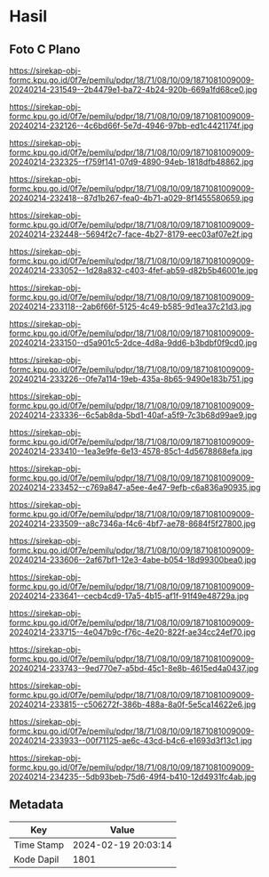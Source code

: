 # Hasil

## Foto C Plano

https://sirekap-obj-formc.kpu.go.id/0f7e/pemilu/pdpr/18/71/08/10/09/1871081009009-20240214-231549--2b4479e1-ba72-4b24-920b-669a1fd68ce0.jpg

https://sirekap-obj-formc.kpu.go.id/0f7e/pemilu/pdpr/18/71/08/10/09/1871081009009-20240214-232126--4c6bd66f-5e7d-4946-97bb-ed1c4421174f.jpg

https://sirekap-obj-formc.kpu.go.id/0f7e/pemilu/pdpr/18/71/08/10/09/1871081009009-20240214-232325--f759f141-07d9-4890-94eb-1818dfb48862.jpg

https://sirekap-obj-formc.kpu.go.id/0f7e/pemilu/pdpr/18/71/08/10/09/1871081009009-20240214-232418--87d1b267-fea0-4b71-a029-8f1455580659.jpg

https://sirekap-obj-formc.kpu.go.id/0f7e/pemilu/pdpr/18/71/08/10/09/1871081009009-20240214-232448--5694f2c7-face-4b27-8179-eec03af07e2f.jpg

https://sirekap-obj-formc.kpu.go.id/0f7e/pemilu/pdpr/18/71/08/10/09/1871081009009-20240214-233052--1d28a832-c403-4fef-ab59-d82b5b46001e.jpg

https://sirekap-obj-formc.kpu.go.id/0f7e/pemilu/pdpr/18/71/08/10/09/1871081009009-20240214-233118--2ab6f66f-5125-4c49-b585-9d1ea37c21d3.jpg

https://sirekap-obj-formc.kpu.go.id/0f7e/pemilu/pdpr/18/71/08/10/09/1871081009009-20240214-233150--d5a901c5-2dce-4d8a-9dd6-b3bdbf0f9cd0.jpg

https://sirekap-obj-formc.kpu.go.id/0f7e/pemilu/pdpr/18/71/08/10/09/1871081009009-20240214-233226--0fe7a114-19eb-435a-8b65-9490e183b751.jpg

https://sirekap-obj-formc.kpu.go.id/0f7e/pemilu/pdpr/18/71/08/10/09/1871081009009-20240214-233336--6c5ab8da-5bd1-40af-a5f9-7c3b68d99ae9.jpg

https://sirekap-obj-formc.kpu.go.id/0f7e/pemilu/pdpr/18/71/08/10/09/1871081009009-20240214-233410--1ea3e9fe-6e13-4578-85c1-4d5678868efa.jpg

https://sirekap-obj-formc.kpu.go.id/0f7e/pemilu/pdpr/18/71/08/10/09/1871081009009-20240214-233452--c769a847-a5ee-4e47-9efb-c6a836a90935.jpg

https://sirekap-obj-formc.kpu.go.id/0f7e/pemilu/pdpr/18/71/08/10/09/1871081009009-20240214-233509--a8c7346a-f4c6-4bf7-ae78-8684f5f27800.jpg

https://sirekap-obj-formc.kpu.go.id/0f7e/pemilu/pdpr/18/71/08/10/09/1871081009009-20240214-233606--2af67bf1-12e3-4abe-b054-18d99300bea0.jpg

https://sirekap-obj-formc.kpu.go.id/0f7e/pemilu/pdpr/18/71/08/10/09/1871081009009-20240214-233641--cecb4cd9-17a5-4b15-af1f-91f49e48729a.jpg

https://sirekap-obj-formc.kpu.go.id/0f7e/pemilu/pdpr/18/71/08/10/09/1871081009009-20240214-233715--4e047b9c-f76c-4e20-822f-ae34cc24ef70.jpg

https://sirekap-obj-formc.kpu.go.id/0f7e/pemilu/pdpr/18/71/08/10/09/1871081009009-20240214-233743--9ed770e7-a5bd-45c1-8e8b-4615ed4a0437.jpg

https://sirekap-obj-formc.kpu.go.id/0f7e/pemilu/pdpr/18/71/08/10/09/1871081009009-20240214-233815--c506272f-386b-488a-8a0f-5e5ca14622e6.jpg

https://sirekap-obj-formc.kpu.go.id/0f7e/pemilu/pdpr/18/71/08/10/09/1871081009009-20240214-233933--00f71125-ae6c-43cd-b4c6-e1693d3f13c1.jpg

https://sirekap-obj-formc.kpu.go.id/0f7e/pemilu/pdpr/18/71/08/10/09/1871081009009-20240214-234235--5db93beb-75d6-49f4-b410-12d4931fc4ab.jpg


## Metadata

| Key        | Value               |
| ---------- | ------------------- |
| Time Stamp | 2024-02-19 20:03:14 |
| Kode Dapil | 1801                |



